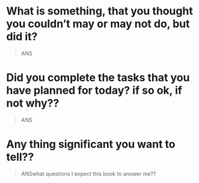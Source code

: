 # What is something, that you thought you couldn’t may or may not do, but did it?
> ANS


# Did you complete the tasks that you have planned for today? if so ok, if not why??
> ANS

#  Any thing significant you want to tell??
> ANSwhat questions I expect this book to answer me??

